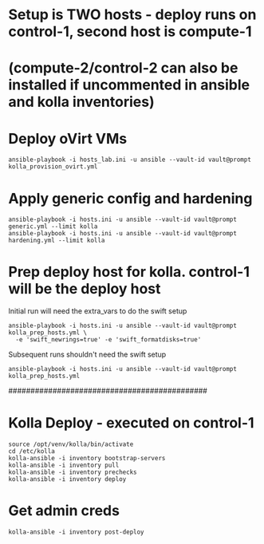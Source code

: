 # Setup is TWO hosts - deploy runs on control-1, second host is compute-1
# (compute-2/control-2 can also be installed if uncommented in ansible and kolla inventories)

# Deploy oVirt VMs
```
ansible-playbook -i hosts_lab.ini -u ansible --vault-id vault@prompt kolla_provision_ovirt.yml
```

# Apply generic config and hardening
```
ansible-playbook -i hosts.ini -u ansible --vault-id vault@prompt generic.yml --limit kolla
ansible-playbook -i hosts.ini -u ansible --vault-id vault@prompt hardening.yml --limit kolla
```

# Prep deploy host for kolla.  control-1 will be the deploy host
Initial run will need the extra_vars to do the swift setup
```
ansible-playbook -i hosts.ini -u ansible --vault-id vault@prompt kolla_prep_hosts.yml \
  -e 'swift_newrings=true' -e 'swift_formatdisks=true'
```

Subsequent runs shouldn't need the swift setup
```
ansible-playbook -i hosts.ini -u ansible --vault-id vault@prompt kolla_prep_hosts.yml
```



#############################################
#   Kolla Deploy - executed on control-1
```
source /opt/venv/kolla/bin/activate
cd /etc/kolla
kolla-ansible -i inventory bootstrap-servers
kolla-ansible -i inventory pull
kolla-ansible -i inventory prechecks
kolla-ansible -i inventory deploy
```

# Get admin creds
```
kolla-ansible -i inventory post-deploy
```
